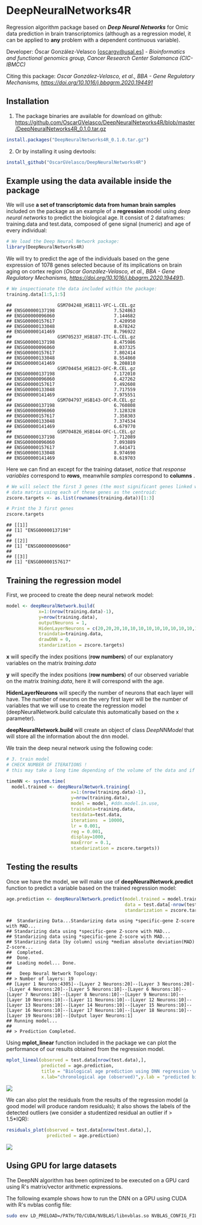 DeepNeuralNetworks4R
====================

Regression algorithm package based on ***Deep Neural Networks*** for Omic data prediction in brain transcriptomics (although as a regression model, it can be applied to **any** problem with a dependent continuous variable).

Developer: Óscar González-Velasco \[<oscargv@usal.es>\] - *Bioinformatics and functional genomics group, Cancer Research Center Salamanca (CIC-IBMCC)*

Citing this package: *Oscar González-Velasco, et al., BBA - Gene Regulatory Mechanisms, <https://doi.org/10.1016/j.bbagrm.2020.194491>*

Installation
------------

1.  The package binaries are available for download on github: <https://github.com/OscarGVelasco/DeepNeuralNetworks4R/blob/master/DeepNeuralNetworks4R_0.1.0.tar.gz>

``` r
install.packages("DeepNeuralNetworks4R_0.1.0.tar.gz")
```

2.  Or by installing it using devtools:

``` r
install_github("OscarGVelasco/DeepNeuralNetworks4R")
```

Example using the data available inside the package
---------------------------------------------------

We will use **a set of transcriptomic data from human brain samples** included on the package as an example of a **regression** model using *deep neural networks* to predict the biological age. It consist of 2 dataframes: training.data and test.data, composed of gene signal (numeric) and age of every individual:

``` r
# We load the Deep Neural Network package:
library(DeepNeuralNetworks4R)
```

We will try to predict the age of the individuals based on the gene expression of 1078 genes selected because of its implications on brain aging on cortex region (*Oscar González-Velasco, et al., BBA - Gene Regulatory Mechanisms, <https://doi.org/10.1016/j.bbagrm.2020.194491>*).

``` r
# We inspectionate the data included within the package:
training.data[1:5,1:5]
```

    ##                 GSM704248_HSB111-VFC-L.CEL.gz
    ## ENSG00000137198                      7.524863
    ## ENSG00000096060                      7.144682
    ## ENSG00000157617                      7.420950
    ## ENSG00000133048                      8.678242
    ## ENSG00000141469                      8.796922
    ##                 GSM705237_HSB187-ITC-L.CEL.gz
    ## ENSG00000137198                      8.475986
    ## ENSG00000096060                      8.037325
    ## ENSG00000157617                      7.802414
    ## ENSG00000133048                      8.554860
    ## ENSG00000141469                      9.208810
    ##                 GSM704454_HSB123-OFC-R.CEL.gz
    ## ENSG00000137198                      7.172010
    ## ENSG00000096060                      6.427262
    ## ENSG00000157617                      7.492608
    ## ENSG00000133048                      7.717559
    ## ENSG00000141469                      7.975551
    ##                 GSM704797_HSB143-OFC-R.CEL.gz
    ## ENSG00000137198                      6.760808
    ## ENSG00000096060                      7.128328
    ## ENSG00000157617                      7.358303
    ## ENSG00000133048                      7.374534
    ## ENSG00000141469                      6.679770
    ##                 GSM704826_HSB144-OFC-L.CEL.gz
    ## ENSG00000137198                      7.712089
    ## ENSG00000096060                      7.093889
    ## ENSG00000157617                      7.641471
    ## ENSG00000133048                      8.974690
    ## ENSG00000141469                      8.619703

Here we can find an except for the training dataset, *notice* that *response variables* correspond to **rows**, meanwhile *samples* correspond to **columns** .

``` r
# We will select the first 3 genes (the most significant genes linked with aging) to build 3 additional
# data matrix using each of these genes as the centroid:
zscore.targets <- as.list(rownames(training.data))[1:3]

# Print the 3 first genes
zscore.targets
```

    ## [[1]]
    ## [1] "ENSG00000137198"
    ## 
    ## [[2]]
    ## [1] "ENSG00000096060"
    ## 
    ## [[3]]
    ## [1] "ENSG00000157617"


Training the regression model
-----------------------------

First, we proceed to create the deep neural network model:

``` r
model <- deepNeuralNetwork.build(
            x=1:(nrow(training.data)-1),
            y=nrow(training.data),
            outputNeurons = 1,
            HidenLayerNeurons = c(20,20,20,10,10,10,10,10,10,10,10,10,10,10,10,10,10,10),
            traindata=training.data,
            drawDNN = 0,
            standarization = zscore.targets)
```

**x** will specify the index positions (**row numbers**) of our explanatory variables on the matrix *training.data*

**y** will specify the index positions (**row numbers**) of our observed variable on the matrix *training.data*, here it will correspond with the age.

**HidenLayerNeurons** will specify the number of neurons that each layer will have. The number of neurons on the very first layer will be the number of variables that we will use to create the regression model (deepNeuralNetwork.build calculate this automatically based on the x parameter).

**deepNeuralNetwork.build** will create an object of class *DeepNNModel* that will store all the information about the dnn model.

We train the deep neural network using the following code:

``` r
# 3. train model
# CHECK NUMBER OF ITERATIONS !
# this may take a long time depending of the volume of the data and if GPU is being used or not.

timeNN <- system.time(
  model.trained <- deepNeuralNetwork.training(
                        x=1:(nrow(training.data)-1),
                        y=nrow(training.data),
                        model = model, #ddn.model.in.use,
                        traindata=training.data,
                        testdata=test.data,
                        iterations  = 10000,
                        lr = 0.001,
                        reg = 0.001,
                        display=1000,
                        maxError = 0.1,
                        standarization = zscore.targets))
```

Testing the results
-------------------

Once we have the model, we will make use of **deepNeuralNetwork.predict** function to predict a variable based on the trained regression model:

``` r
age.prediction <- deepNeuralNetwork.predict(model.trained = model.trained,
                                            data = test.data[-nrow(test.data),],
                                            standarization = zscore.targets)
```

    ##  Standarizing Data...Standarizing data using *specific-gene Z-score with MAD...
    ## Standarizing data using *specific-gene Z-score with MAD...
    ## Standarizing data using *specific-gene Z-score with MAD...
    ## Standarizing data [by column] using *median absolute deviation(MAD) Z-score...
    ##  Completed.
    ##  Done.
    ##  Loading model... Done.
    ## 
    ##   Deep Neural Network Topology:
    ## > Number of layers: 19
    ## [Layer 1 Neurons:4305]--[Layer 2 Neurons:20]--[Layer 3 Neurons:20]--[Layer 4 Neurons:20]--[Layer 5 Neurons:10]--[Layer 6 Neurons:10]--[Layer 7 Neurons:10]--[Layer 8 Neurons:10]--[Layer 9 Neurons:10]--[Layer 10 Neurons:10]--[Layer 11 Neurons:10]--[Layer 12 Neurons:10]--[Layer 13 Neurons:10]--[Layer 14 Neurons:10]--[Layer 15 Neurons:10]--[Layer 16 Neurons:10]--[Layer 17 Neurons:10]--[Layer 18 Neurons:10]--[Layer 19 Neurons:10]--[Output layer Neurons:1]
    ## Running model...
    ## 
    ## > Prediction Completed.

Using **mplot\_linear** function included in the package we can plot the performance of our results obtained from the regression model.

``` r
mplot_lineal(observed = test.data[nrow(test.data),],
             predicted = age.prediction,
             title = "Biological age prediction using DNN regression \nfrom human brain data",
             x.lab="chronological age (observed)",y.lab = "predicted bio-age (predicted)")
```

![](README_files/figure-markdown_github/example.with.10k.iterations.test.data.png)

We can also plot the residuals from the results of the regression model (a good model will produce random residuals); it also shows the labels of the detected outliers (we consider a studentized residual an outlier if &gt; 1.5\*IQR):

``` r
residuals_plot(observed = test.data[nrow(test.data),],
               predicted = age.prediction)
```

![](README_files/figure-markdown_github/example.of.residuals.png)

Using GPU for large datasets
----------------------------

The DeepNN algorithm has been optimized to be executed on a GPU card using R's matrix/vector arithmetic expressions.

The following example shows how to run the DNN on a GPU using CUDA with R's nvblas config file:

``` bash
sudo env LD_PRELOAD=/PATH/TO/CUDA/NVBLAS/libnvblas.so NVBLAS_CONFIG_FILE=/PATH/TO/NVBLAS.CONFIG.FILE/nvblas.conf R CMD BATCH ./regression.deepNN.GPU.r /dev/tty
```
